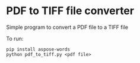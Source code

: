 
# PDF to TIFF file converter

Simple program to convert a PDF file to a TIFF file

To run:

```
pip install aspose-words
python pdf_to_tiff.py <pdf file>
```
